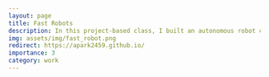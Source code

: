 ```yaml
---
layout: page
title: Fast Robots
description: In this project-based class, I built an autonomous robot car capable of mapping and navigating its surroundings, all from scratch.
img: assets/img/fast_robot.png
redirect: https://apark2459.github.io/
importance: 3
category: work
---
```

